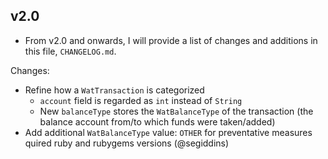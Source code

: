 ## v2.0

- From v2.0 and onwards, I will provide a list of changes and additions in this file, `CHANGELOG.md`.

Changes:

- Refine how a `WatTransaction` is categorized
    - `account` field is regarded as `int` instead of `String`
    - New `balanceType` stores the `WatBalanceType` of the transaction (the balance account from/to which funds were taken/added)
- Add additional `WatBalanceType` value: `OTHER` for preventative measures
quired ruby and rubygems versions (@segiddins)